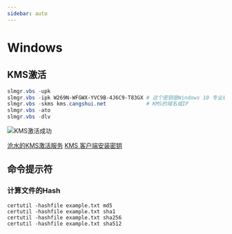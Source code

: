 ```yaml
---
sidebar: auto
---
```


# Windows

## KMS激活

```powershell
slmgr.vbs -upk
slmgr.vbs -ipk W269N-WFGWX-YVC9B-4J6C9-T83GX # 这个密钥是Windows 10 专业版的，不同系统版本的密钥不一样，详见下方链接
slmgr.vbs -skms kms.cangshui.net             # KMS的域名或IP
slmgr.vbs -ato
slmgr.vbs -dlv
```

![KMS激活成功](https://s2.ax1x.com/2020/03/10/8PkGVJ.png)

[沧水的KMS激活服务](https://kms.cangshui.net) [KMS 客户端安装密钥](https://docs.microsoft.com/zh-cn/windows-server/get-started/kmsclientkeys)

## 命令提示符

### 计算文件的Hash

```
certutil -hashfile example.txt md5
certutil -hashfile example.txt sha1
certutil -hashfile example.txt sha256
certutil -hashfile example.txt sha512
```